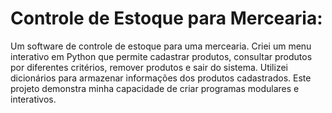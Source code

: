 # Controle de Estoque para Mercearia:
Um software de controle de estoque para uma mercearia. Criei um menu interativo em Python que permite cadastrar produtos, consultar produtos por diferentes critérios, remover produtos e sair do sistema. Utilizei dicionários para armazenar informações dos produtos cadastrados. Este projeto demonstra minha capacidade de criar programas modulares e interativos.
